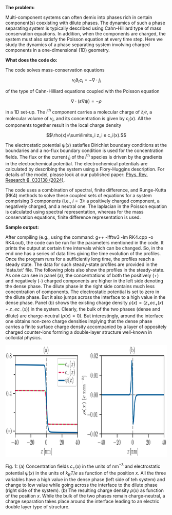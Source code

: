 **The problem:**

Multi-component systems can often demix into phases rich in certain component(s) coexisting with dilute phases. The dynamics of such a phase separating system is typically described using Cahn-Hilliard type of mass conservation equations. In addition, when the components are charged, the system must also satisfy the Poisson equation at every time step. Here we study the dynamics of a phase separating system involving charged components in a one-dimensional (1D) geometry.

**What does the code do:**

The code solves mass-conservation equations

$$\nu_i\partial_t c_i=-\nabla\cdot j_i$$ 

of the type of Cahn-Hilliard equations coupled with the Poisson equation 

$$\nabla\cdot\left(\varepsilon \nabla\psi\right) =-\rho$$ 

in a 1D set-up. The $i^{\mathrm{th}}$ component carries a molecular charge of $z_ie$, a molecular volume of $\nu_i$, and its concentration is given by $c_i(x)$. All the components together result in the local charge density 

$$\rho(x)=\sum\limits_i z_i e c_i(x).$$ 

The electrostatic potential $\psi(x)$ satisfies Dirichlet boundary conditions at the boundaries and a no-flux boundary condition is used for the concentration fields. The flux or the current $j_i$ of the $i^{\mathrm{th}}$ species is driven by the gradients in the electrochemical potential. The electrochemical potentials are calculated by describing the system using a Flory-Huggins description. For details of the model, please look at our published paper: [Phys. Rev. Research **6**, 033138 (2024)](https://doi.org/10.1103/PhysRevResearch.6.033138).

The code uses a combination of spectral, finite difference, and Runge-Kutta (RK4) methods to solve these coupled sets of equations for a system comprising 3 components (i.e., $i=3$): a positively charged component, a negatively charged, and a neutral one. The laplacian in the Poisson equation is calculated using spectral representation, whereas for the mass conservation equations, finite difference representation is used.

**Sample output:**

After compiling (e.g., using the command: g++ -lfftw3 -lm RK4.cpp -o RK4.out), the code can be run for the parameters mentioned in the code. It prints the output at certain time intervals which can be changed. So, in the end one has a series of data files giving the time evolution of the profiles. Once the program runs for a sufficiently long time, the profiles reach a steady state. The data for such steady-state profiles are provided in the 'data.txt' file. The following plots also show the profiles in the steady-state. As one can see in panel (a), the concentrations of both the positively (+) and negatively (-) charged components are higher in the left side denoting the dense phase. The dilute phase in the right side contains much less concentration of components. The electrostatic potential is set to zero in the dilute phase. But it also jumps across the interface to a high value in the dense phase. Panel (b) shows the existing charge density $\rho(x)= \left(z_+ e c_+(x) + z_- e c_-(x)\right)$ in the system. Clearly, the bulk of the two phases (dense and dilute) are charge-neutral ($\rho(x)=0$). But interestingly, around the interface one obtains non-zero charge densities implying that the dense phase carries a finite surface charge density accompanied by a layer of oppositely charged counter-ions forming a double-layer structure well-known in colloidal physics.

<img src="Plot.png" width="850" height="350">

Fig. 1: (a) Concentration fields $c_\pm(x)$ in the units of $\mathrm{nm}^{-3}$ and electrostatic potential $\psi(x)$ in the units of $k_BT/e$ as function of the position $x$. All the three variables have a high value in the dense phase (left side of teh system) and change to low value while going across the interface to the dilute phase (right side of the system). (b) The resulting charge density $\rho(x)$ as function of the position $x$. While the bulk of the two phases remain charge-neutral, a charge separation takes place around the interface leading to an electric double layer type of structure.  

